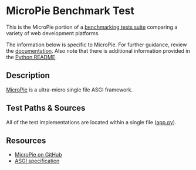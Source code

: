 # MicroPie Benchmark Test

This is the MicroPie portion of a [benchmarking tests suite](../../)
comparing a variety of web development platforms.

The information below is specific to MicroPie. For further guidance,
review the [documentation](https://github.com/TechEmpower/FrameworkBenchmarks/wiki).
Also note that there is additional information provided in
the [Python README](../).

## Description

[MicroPie](https://patx.github.io/micropie) is a ultra-micro single file ASGI framework.

## Test Paths & Sources

All of the test implementations are located within a single file ([app.py](app.py)).

## Resources

* [MicroPie on GitHub](https://github.com/patx/micropie)
* [ASGI specification](https://asgi.readthedocs.io/en/latest/)
